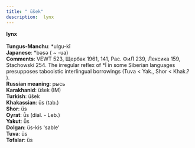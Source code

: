 ```yaml
---
title: " üšek"
description:  lynx
---
```

<strong> lynx</strong><br><br>
<strong>Tungus-Manchu</strong>:  *ulgu-kī<br>
<strong>Japanese</strong>:  *bǝsǝ ( ~ -ua)<br>
<strong>Comments</strong>:  VEWT 523, Щербак 1961, 141, Рас. ФиЛ 239, Лексика 159, Stachowski 254. The irregular reflex of *ĺ in some Siberian languages presupposes tabooistic interlingual borrowings (Tuva < Yak., Shor < Khak.? ).<br>
<strong>Russian meaning</strong>:  рысь<br>
<strong>Karakhanid</strong>:  üšek (IM)<br>
<strong>Turkish</strong>:  üšek<br>
<strong>Khakassian</strong>:  üs (tab.)<br>
<strong>Shor</strong>:  üs<br>
<strong>Oyrat</strong>:  ǖs (dial. - Leb.)<br>
<strong>Yakut</strong>:  ǖs<br>
<strong>Dolgan</strong>:  üs-kis 'sable'<br>
<strong>Tuva</strong>:  üs<br>
<strong>Tofalar</strong>:  üs<br>


